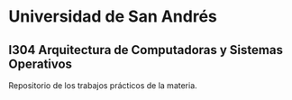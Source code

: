 # Universidad de San Andrés

## I304 Arquitectura de Computadoras y Sistemas Operativos

Repositorio de los trabajos prácticos de la materia.
